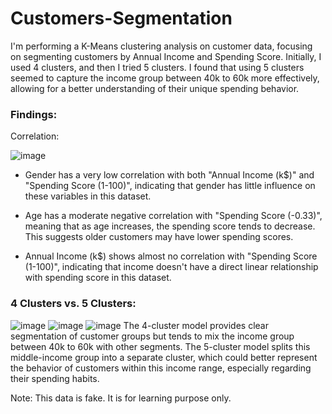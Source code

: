 # Customers-Segmentation
I'm performing a K-Means clustering analysis on customer data, focusing on segmenting customers by Annual Income and Spending Score. Initially, I used 4 clusters, and then I tried 5 clusters. I found that using 5 clusters seemed to capture the income group between 40k to 60k more effectively, allowing for a better understanding of their unique spending behavior.

### Findings:
Correlation:

![image](https://github.com/user-attachments/assets/248f08d5-8b37-429d-8e93-96092e724a51)

- Gender has a very low correlation with both "Annual Income (k$)" and "Spending Score (1-100)", indicating that gender has little influence on these variables in this dataset.

- Age has a moderate negative correlation with "Spending Score (-0.33)", meaning that as age increases, the spending score tends to decrease. This suggests older customers may have lower spending scores.

- Annual Income (k$) shows almost no correlation with "Spending Score (1-100)", indicating that income doesn't have a direct linear relationship with spending score in this dataset.

### 4 Clusters vs. 5 Clusters:

![image](https://github.com/user-attachments/assets/8c92abb5-824e-426c-845a-dc5bf6b4d9ce)
![image](https://github.com/user-attachments/assets/ddb325b1-9b10-4ec8-a380-46459969d814)
![image](https://github.com/user-attachments/assets/67a03bb7-e0dc-442a-961c-eda1a57442f6)
The 4-cluster model provides clear segmentation of customer groups but tends to mix the income group between 40k to 60k with other segments.
The 5-cluster model splits this middle-income group into a separate cluster, which could better represent the behavior of customers within this income range, especially regarding their spending habits.


Note: This data is fake. It is for learning purpose only.
